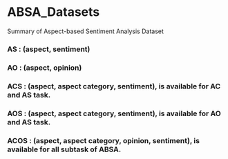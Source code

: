 # ABSA_Datasets
Summary of Aspect-based Sentiment Analysis Dataset

### AS : (aspect, sentiment)
### AO : (aspect, opinion)
### ACS : (aspect, aspect category, sentiment), is available for AC and AS task.
### AOS : (aspect, aspect category, sentiment), is available for AO and AS task.
### ACOS : (aspect, aspect category, opinion, sentiment), is available for all subtask of ABSA.
